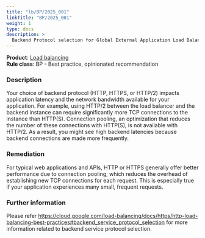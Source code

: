 ```yaml
---
title: "lb/BP/2025_001"
linkTitle: "BP/2025_001"
weight: 1
type: docs
description: >
  Backend Protocol selection for Global External Application Load Balancers
---
```


**Product**: [Load balancing](https://cloud.google.com/load-balancing)\
**Rule class**: BP - Best practice, opinionated recommendation

### Description

Your choice of backend protocol (HTTP, HTTPS, or HTTP/2) impacts application latency and the network bandwidth available for your application. For example, using HTTP/2 between the load balancer and the backend instance can require significantly more TCP connections to the instance than HTTP(S). Connection pooling, an optimization that reduces the number of these connections with HTTP(S), is not available with HTTP/2. As a result, you might see high backend latencies because backend connections are made more frequently.

### Remediation

For typical web applications and APIs, HTTP or HTTPS generally offer better performance due to connection pooling, which reduces the overhead of establishing new TCP connections for each request. This is especially true if your application experiences many small, frequent requests.


### Further information

Please refer https://cloud.google.com/load-balancing/docs/https/http-load-balancing-best-practices#backend_service_protocol_selection for more information
related to backend service protocol selection.

